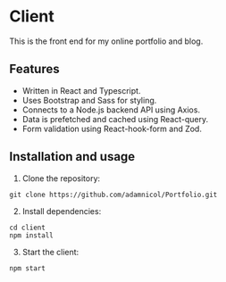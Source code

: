 # Client
This is the front end for my online portfolio and blog.

## Features
- Written in React and Typescript.
- Uses Bootstrap and Sass for styling.
- Connects to a Node.js backend API using Axios.
- Data is prefetched and cached using React-query.
- Form validation using React-hook-form and Zod.

## Installation and usage
1) Clone the repository:
```
git clone https://github.com/adamnicol/Portfolio.git
```
2) Install dependencies:
```
cd client 
npm install
```
3) Start the client:
```
npm start
```

